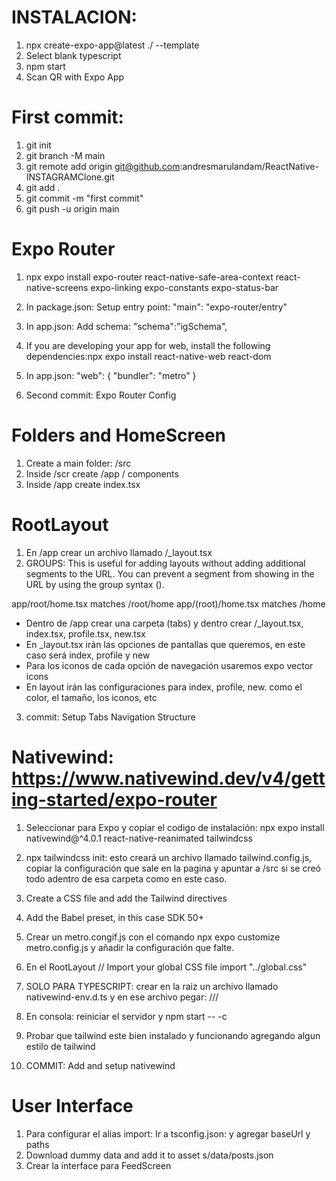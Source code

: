 # INSTALACION:

1. npx create-expo-app@latest ./ --template
2. Select blank typescript
3. npm start
4. Scan QR with Expo App

# First commit:

1. git init
2. git branch -M main
3. git remote add origin git@github.com:andresmarulandam/ReactNative-INSTAGRAMClone.git
4. git add .
5. git commit -m "first commit"
6. git push -u origin main

# Expo Router

1. npx expo install expo-router react-native-safe-area-context react-native-screens expo-linking expo-constants expo-status-bar
2. In package.json: Setup entry point: "main": "expo-router/entry"
3. In app.json: Add schema: "schema":"igSchema",
4. If you are developing your app for web, install the following dependencies:npx expo install react-native-web react-dom
5. In app.json: "web": {
   "bundler": "metro"
   }

6. Second commit: Expo Router Config

# Folders and HomeScreen

1. Create a main folder: /src
2. Inside /scr create /app / components
3. Inside /app create index.tsx

# RootLayout

1. En /app crear un archivo llamado /\_layout.tsx
2. GROUPS: This is useful for adding layouts without adding additional segments to the URL.
   You can prevent a segment from showing in the URL by using the group syntax ().

app/root/home.tsx matches /root/home
app/(root)/home.tsx matches /home

- Dentro de /app crear una carpeta (tabs) y dentro crear /\_layout.tsx, index.tsx, profile.tsx, new.tsx
- En \_layout.tsx irán las opciones de pantallas que queremos, en este caso será index, profile y new
- Para los iconos de cada opción de navegación usaremos expo vector icons
- En layout irán las configuraciones para index, profile, new. como el color, el tamaño, los iconos, etc

3. commit: Setup Tabs Navigation Structure

# Nativewind: https://www.nativewind.dev/v4/getting-started/expo-router

1. Seleccionar para Expo y copiar el codigo de instalación:
   npx expo install nativewind@^4.0.1 react-native-reanimated tailwindcss
2. npx tailwindcss init: esto creará un archivo llamado tailwind.config.js, copiar la configuración que sale en la pagina y apuntar a /src si se creó todo adentro de esa carpeta como en este caso.
3. Create a CSS file and add the Tailwind directives
4. Add the Babel preset, in this case SDK 50+
5. Crear un metro.congif.js con el comando npx expo customize metro.config.js y añadir la configuración que falte.
6. En el RootLayout // Import your global CSS file
   import "../global.css"
7. SOLO PARA TYPESCRIPT: crear en la raiz un archivo llamado nativewind-env.d.ts y en ese archivo pegar: /// <reference types="nativewind/types" />
8. En consola: reiniciar el servidor y npm start -- -c
9. Probar que tailwind este bien instalado y funcionando agregando algun estilo de tailwind

10. COMMIT: Add and setup nativewind

# User Interface

1. Para configurar el alias import: Ir a tsconfig.json:
   y agregar baseUrl y paths
2. Download dummy data and add it to asset s/data/posts.json
3. Crear la interface para FeedScreen
